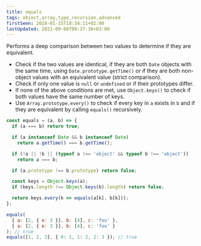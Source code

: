 ```yaml
---
title: equals
tags: object,array,type,recursion,advanced
firstSeen: 2018-01-15T18:34:11+02:00
lastUpdated: 2021-09-08T09:37:36+03:00
---
```


Performs a deep comparison between two values to determine if they are equivalent.

- Check if the two values are identical, if they are both `Date` objects with the same time, using `Date.prototype.getTime()` or if they are both non-object values with an equivalent value (strict comparison).
- Check if only one value is `null` or `undefined` or if their prototypes differ.
- If none of the above conditions are met, use `Object.keys()` to check if both values have the same number of keys.
- Use `Array.prototype.every()` to check if every key in `a` exists in `b` and if they are equivalent by calling `equals()` recursively.

```js
const equals = (a, b) => {
  if (a === b) return true;

  if (a instanceof Date && b instanceof Date)
    return a.getTime() === b.getTime();

  if (!a || !b || (typeof a !== 'object' && typeof b !== 'object'))
    return a === b;

  if (a.prototype !== b.prototype) return false;

  const keys = Object.keys(a);
  if (keys.length !== Object.keys(b).length) return false;

  return keys.every(k => equals(a[k], b[k]));
};
```

```js
equals(
  { a: [2, { e: 3 }], b: [4], c: 'foo' },
  { a: [2, { e: 3 }], b: [4], c: 'foo' }
); // true
equals([1, 2, 3], { 0: 1, 1: 2, 2: 3 }); // true
```
